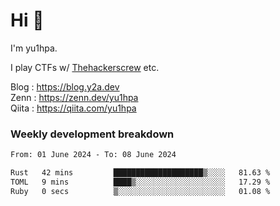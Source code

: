 # Hi 👋

I'm yu1hpa.

I play CTFs w/ [Thehackerscrew](https://www.thehackerscrew.team/) etc.

Blog : https://blog.y2a.dev  
Zenn : https://zenn.dev/yu1hpa  
Qiita : https://qiita.com/yu1hpa  

### Weekly development breakdown

<!--START_SECTION:waka-->

```txt
From: 01 June 2024 - To: 08 June 2024

Rust   42 mins         ████████████████████▒░░░░   81.63 %
TOML   9 mins          ████▒░░░░░░░░░░░░░░░░░░░░   17.29 %
Ruby   0 secs          ▒░░░░░░░░░░░░░░░░░░░░░░░░   01.08 %
```

<!--END_SECTION:waka-->

